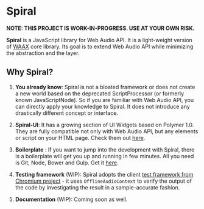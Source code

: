 # Spiral

__NOTE: THIS PROJECT IS WORK-IN-PROGRESS. USE AT YOUR OWN RISK.__

__Spiral__ is a JavaScript library for Web Audio API. It is a light-weight version of [WAAX](https://hoch.github.io/WAAX) core library. Its goal is to extend Web Audio API while minimizing the abstraction and the layer.

## Why Spiral?

1. **You already know**: Spiral is not a bloated framework or does not create a new world based on the deprecated ScriptProcessor (or formerly known JavaScriptNode). So if you are familiar with Web Audio API, you can directly apply your knowledge to Spiral. It does not introduce any drastically different concept or interface.

2. **Spiral-UI**: It has a growing section of UI Widgets based on Polymer 1.0. They are fully compatible not only with Web Audio API, but any elements or script on your HTML page. Check them out [here](https://github.com/search?q=user%3Ahoch+spiral).

3. **Boilerplate** : If you want to jump into the development with Spiral, there is a boilerplate will get you up and running in few minutes. All you need is Git, Node, Bower and Gulp. Get it [here](https://github.com/hoch/motw-2015).

4. **Testing framework** (WIP): Spiral adopts the client [test framework from Chromium project](https://code.google.com/p/chromium/codesearch#chromium/src/third_party/WebKit/LayoutTests/webaudio/) - it uses `OfflineAudioContext` to verify the output of the code by investigating the result in a sample-accurate fashion.


5. **Documentation** (WIP): Coming soon as well.